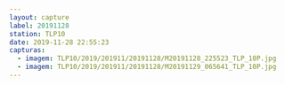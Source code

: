 ```yaml
---
layout: capture
label: 20191128
station: TLP10
date: 2019-11-28 22:55:23
capturas:
  - imagem: TLP10/2019/201911/20191128/M20191128_225523_TLP_10P.jpg
  - imagem: TLP10/2019/201911/20191128/M20191129_065641_TLP_10P.jpg
---
```

